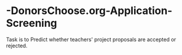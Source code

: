 # -DonorsChoose.org-Application-Screening
Task is to Predict whether teachers' project proposals are accepted or rejected.
